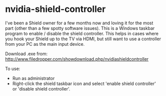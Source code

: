 # nvidia-shield-controller

 I've been a Shield owner for a few months now and loving it for the most part (other than a few spotty software issues). 
This is a Windows taskbar program to enable / disable the shield controller. 
This helps in cases where you hook your Shield up to the TV via HDMI, but still want to use a controller from your PC as the main input device.

Download .exe from: http://www.filedropper.com/showdownload.php/nvidiashieldcontroller
 
 To use:

- Run as administrator
- Right-click the shield taskbar icon and select 'enable shield controller' or 'disable shield controller'.
